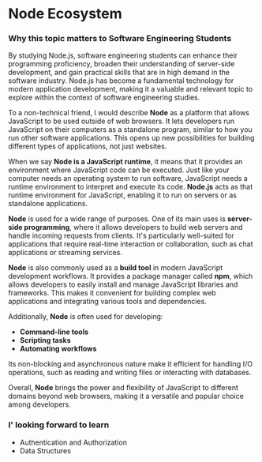 # Node Ecosystem
### Why this topic matters to Software Engineering Students
By studying Node.js, software engineering students can enhance their programming proficiency, broaden their understanding of server-side development, and gain practical skills that are in high demand in the software industry. Node.js has become a fundamental technology for modern application development, making it a valuable and relevant topic to explore within the context of software engineering studies.


To a non-technical friend, I would describe **Node** as a platform that allows JavaScript to be used outside of web browsers. It lets developers run JavaScript on their computers as a standalone program, similar to how you run other software applications. This opens up new possibilities for building different types of applications, not just websites.

When we say **Node is a JavaScript runtime**, it means that it provides an environment where JavaScript code can be executed. Just like your computer needs an operating system to run software, JavaScript needs a runtime environment to interpret and execute its code. **Node.js** acts as that runtime environment for JavaScript, enabling it to run on servers or as standalone applications.

**Node** is used for a wide range of purposes. One of its main uses is **server-side programming**, where it allows developers to build web servers and handle incoming requests from clients. It's particularly well-suited for applications that require real-time interaction or collaboration, such as chat applications or streaming services.

**Node** is also commonly used as a **build tool** in modern JavaScript development workflows. It provides a package manager called **npm**, which allows developers to easily install and manage JavaScript libraries and frameworks. This makes it convenient for building complex web applications and integrating various tools and dependencies.

Additionally, **Node** is often used for developing:

- **Command-line tools**
- **Scripting tasks**
- **Automating workflows**

Its non-blocking and asynchronous nature make it efficient for handling I/O operations, such as reading and writing files or interacting with databases.

Overall, **Node** brings the power and flexibility of JavaScript to different domains beyond web browsers, making it a versatile and popular choice among developers.

### I' looking forward to learn
- Authentication and Authorization
-  Data Structures
